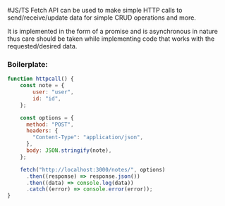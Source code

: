 #JS/TS 
Fetch API can be used to make simple HTTP calls to send/receive/update data for simple CRUD operations and more.

It is implemented in the form of a promise and is asynchronous in nature thus care should be taken while implementing code that works with the requested/desired data.

### Boilerplate:

```Javascript
function httpcall() {
	const note = {
		user: "user",
		id: "id",
	};

    const options = {
      method: "POST",
      headers: {
        "Content-Type": "application/json",
      },
      body: JSON.stringify(note),
    };

    fetch("http://localhost:3000/notes/", options)
      .then((response) => response.json())
      .then((data) => console.log(data))
      .catch((error) => console.error(error));
}
```